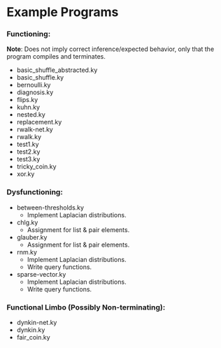 # Example Programs

### Functioning:
**Note**: Does not imply correct inference/expected behavior, only that the program compiles and terminates.
* basic_shuffle_abstracted&#46;ky
* basic_shuffle&#46;ky
* bernoulli&#46;ky
* diagnosis&#46;ky
* flips&#46;ky
* kuhn&#46;ky
* nested&#46;ky
* replacement&#46;ky
* rwalk-net&#46;ky
* rwalk&#46;ky
* test1&#46;ky
* test2&#46;ky
* test3&#46;ky
* tricky_coin&#46;ky
* xor&#46;ky

### Dysfunctioning:
* between-thresholds&#46;ky
  - Implement Laplacian distributions.
* chlg&#46;ky
  - Assignment for list & pair elements.
* glauber&#46;ky
  - Assignment for list & pair elements.
* rnm&#46;ky
  - Implement Laplacian distributions.
  - Write query functions.
* sparse-vector&#46;ky
  - Implement Laplacian distributions.
  - Write query functions.

### Functional Limbo (Possibly Non-terminating):
* dynkin-net&#46;ky
* dynkin&#46;ky
* fair_coin&#46;ky


